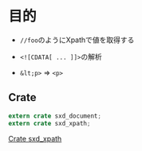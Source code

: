 # 目的 #

* `//foo`のようにXpathで値を取得する

* `<![CDATA[ ... ]]>`の解析

* `&lt;p>` => `<p>`

## Crate ##

```rust
extern crate sxd_document;
extern crate sxd_xpath;
```

[Crate sxd_xpath](https://docs.rs/sxd-xpath/0.4.2/sxd_xpath/)

